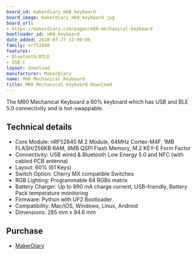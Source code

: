 ```yaml
---
board_id: makerdiary_m60_keyboard
board_image: makerdiary_m60_keyboard.jpg
board_url:
- https://makerdiary.com/pages/m60-mechanical-keyboard
bootloader_id: m60_keyboard
date_added: 2020-07-27 12:00:00
family: nrf52840
features:
- Bluetooth/BTLE
- USB-C
layout: download
manufacturer: MakerDiary
name: M60 Mechanical Keyboard
title: M60 Mechanical Keyboard Download
---
```


The M60 Mechanical Keyboard a 60% keyboard which has USB and BLE 5.0 connectivity and is hot-swappable.

## Technical details

* Core Module: nRF52840 M.2 Module, 64MHz Cortex-M4F, 1MB FLASH/256KB RAM, 8MB QSPI Flash Memory, M.2 KEY-E Form Factor
* Connectivity: USB wired & Bluetooth Low Energy 5.0 and NFC (with cabled PCB antenna)
* Layout: 60% (61 Keys)
* Switch Option: Cherry MX compatible Switches
* RGB Lighting: Programmable 64 RGBs matrix
* Battery Charger: Up to 890 mA charge current, USB-friendly, Battery Pack temperature monitoring
* Firmware: Python with UF2 Bootloader
* Compatibility: Mac/iOS, Windows, Linux, Android
* Dimensions: 285 mm x 94.6 mm

## Purchase

* [MakerDiary](https://makerdiary.com/products/m60-mechanical-keyboard-pcba)
